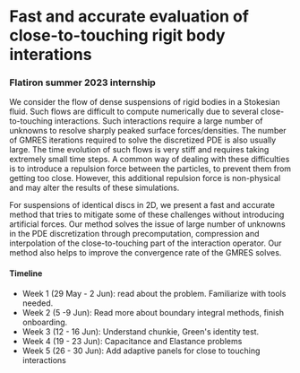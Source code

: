 # Fast and accurate evaluation of close-to-touching rigit body interations
### Flatiron summer 2023 internship

We consider the flow of dense suspensions of rigid bodies in a Stokesian fluid. Such flows are difficult to compute numerically due to several close-to-touching interactions. Such interactions require a large number of unknowns to resolve sharply peaked surface forces/densities. The number of GMRES iterations required to solve the discretized PDE is also usually large. The time evolution of such flows is very stiff and requires taking extremely small time steps. A common way of dealing with these difficulties is to introduce a repulsion force between the particles, to prevent them from getting too close. However, this additional repulsion force is non-physical and may alter the results of these simulations.

For suspensions of identical discs in 2D, we present a fast and accurate method that tries to mitigate some of these challenges without introducing artificial forces. Our method solves the issue of large number of unknowns in the PDE discretization through precomputation, compression and interpolation of the close-to-touching part of the interaction operator. Our method also helps to improve the convergence rate of the GMRES solves.





#### Timeline

  - Week 1 (29 May - 2 Jun): read about the problem. Familiarize with tools needed.
  - Week 2 (5 -9 Jun): Read more about boundary integral methods, finish onboarding.
  - Week 3 (12 - 16 Jun): Understand chunkie, Green's identity test.
  - Week 4 (19 - 23 Jun): Capacitance and Elastance problems
  - Week 5 (26 - 30 Jun): Add adaptive panels for close to touching interactions
